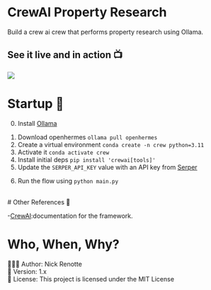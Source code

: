 # CrewAI Property Research
Build a crew ai crew that performs property research using Ollama.

## See it live and in action 📺
<img src="https://i.imgur.com/vcaXbXO.jpeg"/>

# Startup 🚀
0. Install <a href="https://ollama.com/download">Ollama</a></p> 
1. Download openhermes `ollama pull openhermes`
2. Create a virtual environment `conda create -n crew python=3.11` 
3. Activate it `conda activate crew`
4. Install initial deps `pip install 'crewai[tools]'`
5. Update the `SERPER_API_KEY` value with an API key from <a href="https://serper.dev/api-key">Serper</a></p>
6. Run the flow using `python main.py`

</br>
# Other References 🔗
<p>-<a href="https://github.com/joaomdmoura/crewAI)">CrewAI</a>:documentation for the framework.</p>

# Who, When, Why?

👨🏾‍💻 Author: Nick Renotte <br />
📅 Version: 1.x<br />
📜 License: This project is licensed under the MIT License </br>
